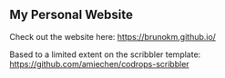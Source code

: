 ## My Personal Website
Check out the website here: https://brunokm.github.io/

Based to a limited extent on the scribbler template: https://github.com/amiechen/codrops-scribbler
